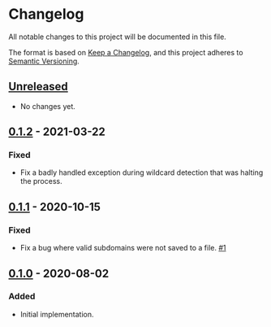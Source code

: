 # Changelog
All notable changes to this project will be documented in this file.

The format is based on [Keep a Changelog](https://keepachangelog.com/en/1.0.0/),
and this project adheres to [Semantic Versioning](https://semver.org/spec/v2.0.0.html).

## [Unreleased]
- No changes yet.

## [0.1.2] - 2021-03-22
### Fixed
- Fix a badly handled exception during wildcard detection that was halting the process.

## [0.1.1] - 2020-10-15
### Fixed
- Fix a bug where valid subdomains were not saved to a file. [#1](https://github.com/d3mondev/puredns/issues/1)

## [0.1.0] - 2020-08-02
### Added
- Initial implementation.

[Unreleased]: https://github.com/d3mondev/puredns/compare/v0.1.2...HEAD
[0.1.0]: https://github.com/d3mondev/puredns/releases/tag/v0.1.0
[0.1.1]: https://github.com/d3mondev/puredns/releases/tag/v0.1.1
[0.1.2]: https://github.com/d3mondev/puredns/releases/tag/v0.1.2
